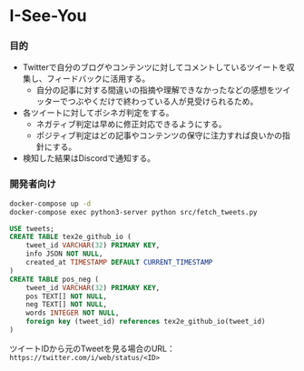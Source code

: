 
# I-See-You

### 目的
- Twitterで自分のブログやコンテンツに対してコメントしているツイートを収集し、フィードバックに活用する。
    - 自分の記事に対する間違いの指摘や理解できなかったなどの感想をツイッターでつぶやくだけで終わっている人が見受けられるため。
- 各ツイートに対してポシネガ判定をする。
    - ネガティブ判定は早めに修正対応できるようにする。
    - ポジティブ判定はどの記事やコンテンツの保守に注力すれば良いかの指針にする。
- 検知した結果はDiscordで通知する。

### 開発者向け

```bash
docker-compose up -d
docker-compose exec python3-server python src/fetch_tweets.py
```

```sql
USE tweets;
CREATE TABLE tex2e_github_io (
    tweet_id VARCHAR(32) PRIMARY KEY,
    info JSON NOT NULL,
    created_at TIMESTAMP DEFAULT CURRENT_TIMESTAMP
)
CREATE TABLE pos_neg (
    tweet_id VARCHAR(32) PRIMARY KEY,
    pos TEXT[] NOT NULL,
    neg TEXT[] NOT NULL,
    words INTEGER NOT NULL,
    foreign key (tweet_id) references tex2e_github_io(tweet_id)
)
```

ツイートIDから元のTweetを見る場合のURL：`https://twitter.com/i/web/status/<ID>`
